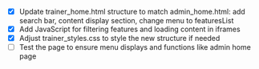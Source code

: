 - [x] Update trainer_home.html structure to match admin_home.html: add search bar, content display section, change menu to featuresList
- [x] Add JavaScript for filtering features and loading content in iframes
- [x] Adjust trainer_styles.css to style the new structure if needed
- [ ] Test the page to ensure menu displays and functions like admin home page
